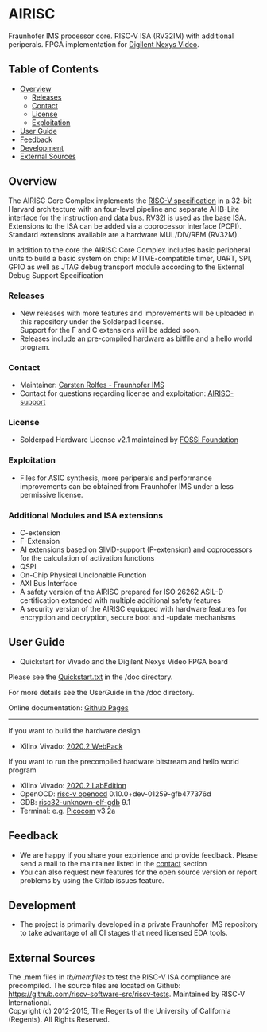 # AIRISC
Fraunhofer IMS processor core. RISC-V ISA (RV32IM) with additional periperals. FPGA implementation for [Digilent Nexys Video](https://digilent.com/reference/programmable-logic/nexys-video/start).

## Table of Contents
- [Overview](#overview)
  - [Releases](#releases)
  - [Contact](#contact)
  - [License](#license)
  - [Exploitation](#exploitation)
- [User Guide](#user-guide)
- [Feedback](#feedback)
- [Development](#development)
- [External Sources](#external-sources)

## Overview
The AIRISC Core Complex implements the [RISC-V specification](https://riscv.org/technical/specifications/) in a 32-bit Harvard architecture with an four-level pipeline and separate AHB-Lite interface for the instruction and data bus. RV32I is used as the base ISA. Extensions to the ISA can be added via a coprocessor interface (PCPI). Standard extensions available are a hardware MUL/DIV/REM (RV32M).

In addition to the core the AIRISC Core Complex includes basic peripheral units to build a basic system on chip: MTIME-compatible timer, UART, SPI, GPIO as well as JTAG debug transport module according to the External Debug Support Specification

### Releases
- New releases with more features and improvements will be uploaded in this repository under the Solderpad license.  
Support for the F and C extensions will be added soon.
- Releases include an pre-compiled hardware as bitfile and a hello world program.

### Contact
- Maintainer: [Carsten Rolfes - Fraunhofer IMS](mailto:carsten.rolfes@ims.fraunhofer.de) 
- Contact for questions regarding license and exploitation: [AIRISC-support](mailto:airisc@ims.fraunhofer.de)

### License
- Solderpad Hardware License v2.1 maintained by [FOSSi Foundation](http://solderpad.org/)

### Exploitation
- Files for ASIC synthesis, more periperals and performance improvements can be obtained from Fraunhofer IMS under a less permissive license.

### Additional Modules and ISA extensions
- C-extension 
- F-Extension
- AI extensions based on SIMD-support (P-extension) and coprocessors for the calculation of activation functions
- QSPI
- On-Chip Physical Unclonable Function
- AXI Bus Interface
- A safety version of the AIRISC prepared for ISO 26262 ASIL-D certification extended with multiple additional safety features
- A security version of the AIRISC equipped with hardware features for encryption and decryption, secure boot and -update mechanisms


## User Guide
- Quickstart for Vivado and the Digilent Nexys Video FPGA board

Please see the [Quickstart.txt](./doc/Quickstart.txt) in the /doc directory.

For more details see the UserGuide in the /doc directory.

Online documentation: [Github Pages](https://fraunhofer-ims.github.io/airisc_core_complex/index.html)

-------------------------------------------------------------

If you want to build the hardware design
- Xilinx Vivado: [2020.2 WebPack](https://www.xilinx.com/support/download/index.html/content/xilinx/en/downloadNav/vivado-design-tools/archive.html)

If you want to run the precompiled hardware bitstream and hello world program 
- Xilinx Vivado: [2020.2 LabEdition](https://www.xilinx.com/support/download/index.html/content/xilinx/en/downloadNav/vivado-design-tools/archive.html)
- OpenOCD: [risc-v openocd](https://github.com/riscv/riscv-openocd) 0.10.0+dev-01259-gfb477376d
- GDB: [risc32-unknown-elf-gdb](https://github.com/riscv/riscv-gnu-toolchain) 9.1
- Terminal:  e.g. [Picocom](https://github.com/npat-efault/picocom) v3.2a 

## Feedback
- We are happy if you share your expirience and provide feedback. Please send a mail to the maintainer listed in the [contact](#contact) section
- You can also request new features for the open source version or report problems by using the Gitlab issues feature.

## Development
- The project is primarily developed in a private Fraunhofer IMS repository to take advantage of all CI stages that need licensed EDA tools.

## External Sources
The .mem files in _tb/memfiles_ to test the RISC-V ISA compliance are precompiled. The source files are located on Github: https://github.com/riscv-software-src/riscv-tests. Maintained by RISC-V International.  
Copyright (c) 2012-2015, The Regents of the University of California (Regents).
All Rights Reserved.


